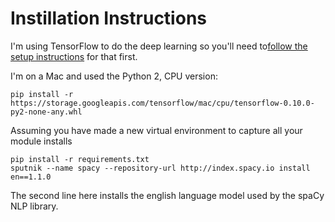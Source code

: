 Instillation Instructions
=========================

I'm using TensorFlow to do the deep learning so you'll need to[follow the setup instructions](https://www.tensorflow.org/versions/r0.10/get_started/os_setup.html) for that first.

I'm on a Mac and used the Python 2, CPU version:

```
pip install -r https://storage.googleapis.com/tensorflow/mac/cpu/tensorflow-0.10.0-py2-none-any.whl
```

Assuming you have made a new virtual environment to capture all your module installs

```
pip install -r requirements.txt
sputnik --name spacy --repository-url http://index.spacy.io install en==1.1.0
```

The second line here installs the english language model used by the spaCy NLP library.

